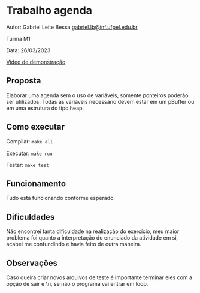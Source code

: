 # Trabalho agenda

Autor: Gabriel Leite Bessa [gabriel.lb@inf.ufpel.edu.br](mailto:gabriel.lb@inf.ufpel.edu.br)

Turma M1

Data: 26/03/2023

[Vídeo de demonstração]()

## Proposta

Elaborar uma agenda sem o uso de variáveis, somente ponteiros poderão ser utilizados. Todas as variáveis necessário devem estar em um pBuffer ou em uma estrutura do tipo heap.

## Como executar

Compilar: `make all`

Executar: `make run`

Testar: `make test`

## Funcionamento

Tudo está funcionando conforme esperado.

## Dificuldades

Não encontrei tanta dificuldade na realização do exercício, meu maior problema foi quanto a interpretação do enunciado da atividade em si, acabei me confundindo e havia feito de outra maneira.

## Observações

Caso queira criar novos arquivos de teste é importante terminar eles com a opção de sair e \n, se não o programa vai entrar em loop.